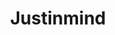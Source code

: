---
title: Justinmind
intro: All-in-one prototyping tool for web and mobile apps.
linkurl: http://www.framer.com
tags:
- Wireframing
- Prototyping
logo: "justinmind.png"
---
